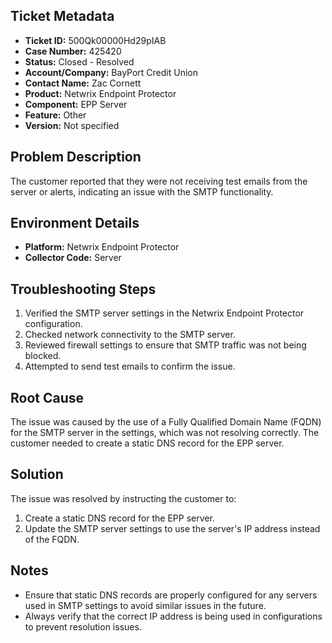 ## Ticket Metadata
- **Ticket ID:** 500Qk00000Hd29pIAB
- **Case Number:** 425420
- **Status:** Closed - Resolved
- **Account/Company:** BayPort Credit Union
- **Contact Name:** Zac Cornett
- **Product:** Netwrix Endpoint Protector
- **Component:** EPP Server
- **Feature:** Other
- **Version:** Not specified

## Problem Description
The customer reported that they were not receiving test emails from the server or alerts, indicating an issue with the SMTP functionality.

## Environment Details
- **Platform:** Netwrix Endpoint Protector
- **Collector Code:** Server

## Troubleshooting Steps
1. Verified the SMTP server settings in the Netwrix Endpoint Protector configuration.
2. Checked network connectivity to the SMTP server.
3. Reviewed firewall settings to ensure that SMTP traffic was not being blocked.
4. Attempted to send test emails to confirm the issue.

## Root Cause
The issue was caused by the use of a Fully Qualified Domain Name (FQDN) for the SMTP server in the settings, which was not resolving correctly. The customer needed to create a static DNS record for the EPP server.

## Solution
The issue was resolved by instructing the customer to:
1. Create a static DNS record for the EPP server.
2. Update the SMTP server settings to use the server's IP address instead of the FQDN.

## Notes
- Ensure that static DNS records are properly configured for any servers used in SMTP settings to avoid similar issues in the future.
- Always verify that the correct IP address is being used in configurations to prevent resolution issues.